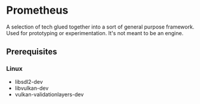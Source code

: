 # Prometheus
A selection of tech glued together into a sort of general purpose framework. Used for prototyping or experimentation. It's not meant to be an engine.

## Prerequisites

### Linux

* libsdl2-dev
* libvulkan-dev
* vulkan-validationlayers-dev
